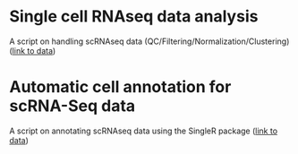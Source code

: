 # Single cell RNAseq data analysis
A script on handling scRNAseq data (QC/Filtering/Normalization/Clustering) ([link to data](https://cf.10xgenomics.com/samples/cell-exp/6.1.2/20k_NSCLC_DTC_3p_nextgem_Multiplex/20k_NSCLC_DTC_3p_nextgem_Multiplex_count_raw_feature_bc_matrix.h5))
# Automatic cell annotation for scRNA-Seq data
A script on annotating scRNAseq data using the SingleR package ([link to data](https://www.10xgenomics.com/resources/datasets/20-k-human-pbm-cs-3-ht-v-3-1-chromium-x-3-1-high-6-1-0))
